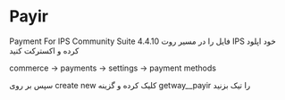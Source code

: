# Payir
Payment For IPS Community Suite 4.4.10
فایل را در مسیر روت IPS خود اپلود کرده و اکسترکت کنید

commerce -> payments -> settings -> payment methods 

سپس بر روی create new کلیک کرده و گزینه getway__payir را تیک بزنید 
